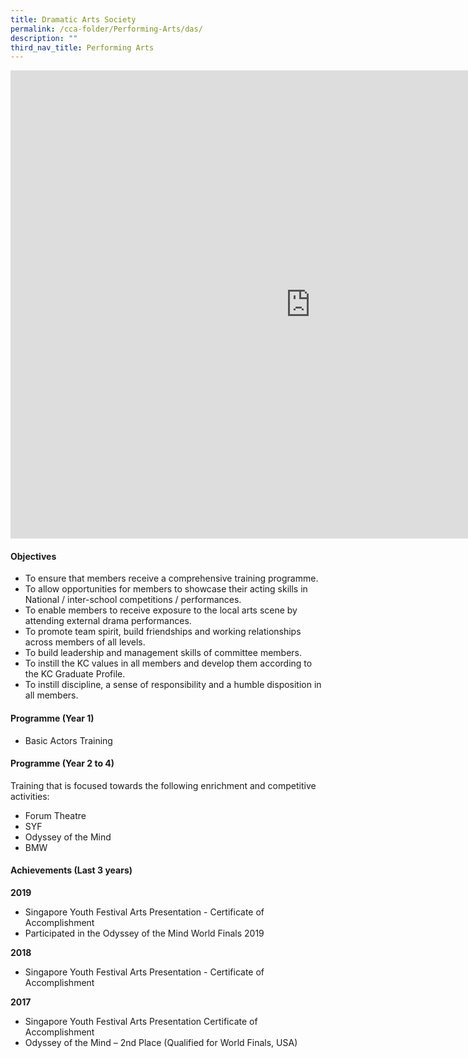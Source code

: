 ```yaml
---
title: Dramatic Arts Society
permalink: /cca-folder/Performing-Arts/das/
description: ""
third_nav_title: Performing Arts
---
```

<iframe allowfullscreen="true" height="749" width="960" frameborder="0" src="https://docs.google.com/presentation/d/e/2PACX-1vRzcEb9zoL1kh2tXGzZWlcXtEpN5I6Ab4mVhRQ-IaH9sLTR5yufoINCx-qRQQW7ysN2XtPey_0gPuNY/embed?start=false&amp;loop=true&amp;delayms=3000"></iframe>

#### Objectives

*   To ensure that members receive a comprehensive training programme.
*   To allow opportunities for members to showcase their acting skills in National / inter-school competitions / performances.
*   To enable members to receive exposure to the local arts scene by attending external drama performances.
*   To promote team spirit, build friendships and working relationships across members of all levels.
*   To build leadership and management skills of committee members.
*   To instill the KC values in all members and develop them according to the KC Graduate Profile.
*   To instill discipline, a sense of responsibility and a humble disposition in all members.

#### Programme (Year 1)

*   Basic Actors Training

#### Programme (Year 2 to 4)

Training that is focused towards the following enrichment and competitive activities:

*   Forum Theatre
*   SYF
*   Odyssey of the Mind
*   BMW

#### Achievements (Last 3 years)

**2019**<br>
*   Singapore Youth Festival Arts Presentation - Certificate of Accomplishment
*   Participated in the Odyssey of the Mind World Finals 2019

**2018**<br>
*   Singapore Youth Festival Arts Presentation - Certificate of Accomplishment

**2017**<br>
*   Singapore Youth Festival Arts Presentation Certificate of Accomplishment
*   Odyssey of the Mind – 2nd Place (Qualified for World Finals, USA)